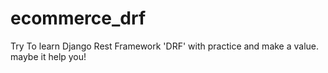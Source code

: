 # ecommerce_drf
Try To learn Django Rest Framework 'DRF' with practice and make a value. maybe it help you! 
